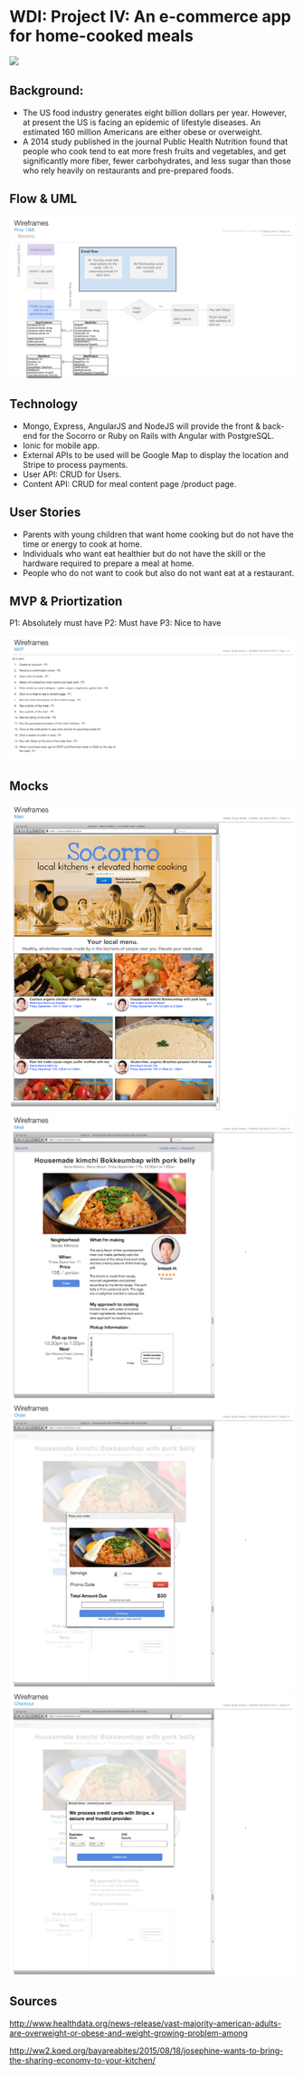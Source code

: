 # WDI: Project IV: An e-commerce app for home-cooked meals


![](./images/socorroLo.png)
## Background: 

- The US food industry generates eight billion dollars per year. However, at present the US is facing an epidemic of lifestyle diseases. An estimated 160 million Americans are either obese or overweight. 
- A 2014 study published in the journal Public Health Nutrition found that people who cook tend to eat more fresh fruits and vegetables, and get significantly more fiber, fewer carbohydrates, and less sugar than those who rely heavily on restaurants and pre-prepared foods.
## Flow & UML


![](./images/socorroMocks/Flow_UML.png)


## Technology 
- Mongo, Express, AngularJS and NodeJS will provide the front & back-end for the Socorro or Ruby on Rails with Angular with PostgreSQL.
- Ionic for mobile app.
- External APIs to be used will be Google Map to display the location and Stripe to process payments.
- User API: CRUD for Users.
- Content API: CRUD for meal content page /product page. 



## User Stories
- Parents with young children that want home cooking but do not have the time or energy to cook at home.
- Individuals who want eat healthier but do not have the skill or the hardware required to prepare a meal at home.
- People who do not want to cook but also do not want eat at a restaurant. 

## MVP & Priortization
P1: Absolutely must have
P2: Must have
P3: Nice to have

![](./images/socorroMocks/MVP.png)

## Mocks
![](./images/socorroMocks/Main.png)
![](./images/socorroMocks/Meal.png)
![](./images/socorroMocks/Order.png)
![](./images/socorroMocks/Checkout.png)


## Sources 
http://www.healthdata.org/news-release/vast-majority-american-adults-are-overweight-or-obese-and-weight-growing-problem-among

http://ww2.kqed.org/bayareabites/2015/08/18/josephine-wants-to-bring-the-sharing-economy-to-your-kitchen/
